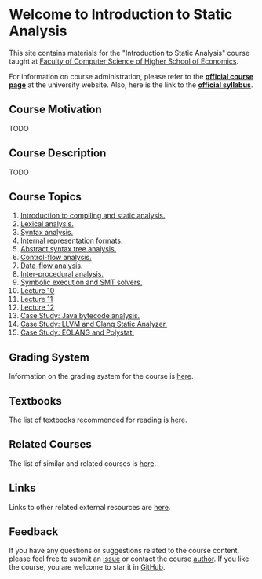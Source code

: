 # Welcome to Introduction to Static Analysis

This site contains materials for the "Introduction to Static Analysis" course taught at
[Faculty of Computer Science of Higher School of Economics](https://cs.hse.ru/en/).

For information on course administration, please refer to the
__[official course page](TODO)__ at the university website.
Also, here is the link to the __[official syllabus](TODO)__.

## Course Motivation

TODO

## Course Description

TODO

## Course Topics

1.  [Introduction to compiling and static analysis.](lectures/01/index.md)
2.  [Lexical analysis.](lectures/02/index.md)
3.  [Syntax analysis.](lectures/03/index.md)
4.  [Internal representation formats.](lectures/04/index.md)
5.  [Abstract syntax tree analysis.](lectures/05/index.md)
6.  [Control-flow analysis.](lectures/06/index.md)
7.  [Data-flow analysis.](lectures/07/index.md)
8.  [Inter-procedural analysis.](lectures/08/index.md)
9.  [Symbolic execution and SMT solvers.](lectures/09/index.md)
10. [Lecture 10](lectures/10/index.md)
11. [Lecture 11](lectures/11/index.md)
12. [Lecture 12](lectures/12/index.md)
13. [Case Study: Java bytecode analysis.](lectures/13/index.md)
14. [Case Study: LLVM and Clang Static Analyzer.](lectures/14/index.md)
15. [Case Study: EOLANG and Polystat.](lectures/15/index.md)

## Grading System

Information on the grading system for the course is [here](grades.md).

## Textbooks

The list of textbooks recommended for reading is [here](books.md).

## Related Courses

The list of similar and related courses is [here](courses.md).

## Links

Links to other related external resources are [here](links.md).

## Feedback

If you have any questions or suggestions related to the course content, please feel free to submit
an [issue](https://github.com/andrewt0301/static-analysis-course/issues)
or contact the course [author](https://github.com/andrewt0301).
If you like the course, you are welcome to star it in
[GitHub](https://github.com/andrewt0301/static-analysis-course).
